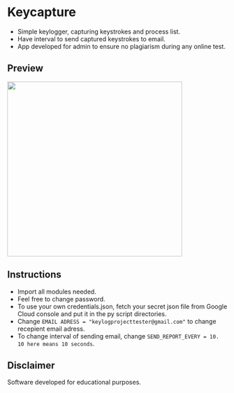 # Keycapture

- Simple keylogger, capturing keystrokes and process list.
- Have interval to send captured keystrokes to email.
- App developed for admin to ensure no plagiarism during any online test.

## Preview

<img src="https://user-images.githubusercontent.com/112241008/211877686-626d816f-cbb2-47bd-b2f5-758a77017efe.png" width="400">

## Instructions

- Import all modules needed.
- Feel free to change password.
- To use your own credentials.json, fetch your secret json file from Google Cloud console and put it in the py script directories.
- Change ```EMAIL ADRESS = "keylogprojecttester@gmail.com"``` to change recepient email adress.
- To change interval of sending email, change ```SEND_REPORT_EVERY = 10. 10 here means 10 seconds```.

## Disclaimer

Software developed for educational purposes. 



